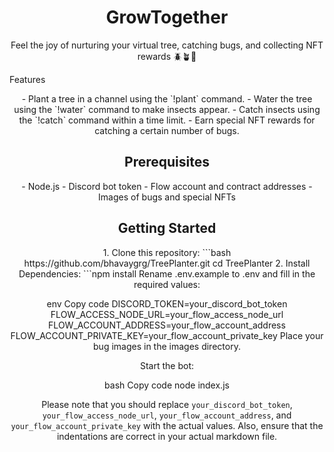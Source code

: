 <div align="center">
  <h1>GrowTogether</h1>
  <p>Feel the joy of nurturing your virtual tree, catching bugs, and collecting NFT rewards 🪲🪴🎁</p>
</div>


Features

<div align="center">
- Plant a tree in a channel using the `!plant` command.
- Water the tree using the `!water` command to make insects appear.
- Catch insects using the `!catch` command within a time limit.
- Earn special NFT rewards for catching a certain number of bugs.
</div>

## <div align="center">Prerequisites</div>

<div align="center">
- Node.js
- Discord bot token
- Flow account and contract addresses
- Images of bugs and special NFTs
</div>

## <div align="center">Getting Started</div>

<div align="center">
1. Clone this repository:
   ```bash
   https://github.com/bhavaygrg/TreePlanter.git
   cd TreePlanter
2. Install Dependencies:
   ```npm install
Rename .env.example to .env and fill in the required values:

env
Copy code
DISCORD_TOKEN=your_discord_bot_token
FLOW_ACCESS_NODE_URL=your_flow_access_node_url
FLOW_ACCOUNT_ADDRESS=your_flow_account_address
FLOW_ACCOUNT_PRIVATE_KEY=your_flow_account_private_key
Place your bug images in the images directory.

Start the bot:

bash
Copy code
node index.js









Please note that you should replace `your_discord_bot_token`, `your_flow_access_node_url`, `your_flow_account_address`, and `your_flow_account_private_key` with the actual values. Also, ensure that the indentations are correct in your actual markdown file.


